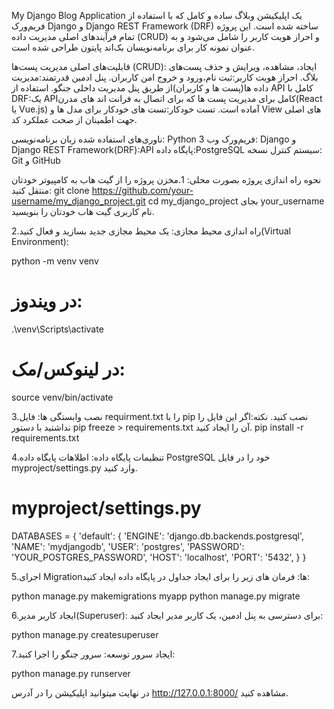 My Django Blog Application
یک اپلیکیشن وبلاگ ساده و کامل که با استفاده از فریم‌ورک Django و Django REST Framework (DRF) ساخته شده است. این پروژه تمام فرآیندهای اصلی مدیریت داده (CRUD) و احراز هویت کاربر را شامل می‌شود و به عنوان نمونه کار برای برنامه‌نویسان بک‌اند پایتون طراحی شده است.

قابلیت‌های اصلی
مدیریت پست‌ها (CRUD): ایجاد، مشاهده، ویرایش و حذف پست‌های بلاگ.
احراز هویت کاربر:ثبت نام،ورود و خروج امن کاربران.
پنل ادمین قدرتمند:مدیریت داده ها(پست ها و کاربران)از طریق پنل مدیریت داخلی جنگو.
استفاده از API کامل با DRF:یک APIکامل برای مدیریت پست ها که برای اتصال به فرانت اند های مدرن(React یا Vue.js) آماده است.
تست خودکار:تست های خودکار برای مدل ها و View های اصلی جهت اطمینان از صحت عملکرد کد.

ناوری‌های استفاده شده
زبان برنامه‌نویسی: Python 3
فریم‌ورک وب: Django
و Django REST Framework(DRF):API
پایگاه داده:PostgreSQL
سیستم کنترل نسخه: Git و GitHub

نحوه راه اندازی پروژه بصورت محلی:
1.مخزن پروژه را از گیت هاب به کامپیوتر خودتان منتقل کنید:
git clone https://github.com/your-username/my_django_project.git
cd my_django_project
بجای your_username نام کاربری گیت هاب خودتان را بنویسید.

2.راه اندازی محیط مجازی:
یک محیط مجازی جدید بسازید و فعال کنید(Virtual Environment):

python -m venv venv
# در ویندوز:
.\venv\Scripts\activate
# در لینوکس/مک:
source venv/bin/activate

3.نصب وابستگی ها:
فایل requirment.txt را با pip نصب کنید.
نکته:اگر این فایل را نداشتید با دستور
pip freeze > requirements.txt
آن را ایجاد کنید.
pip install -r requirements.txt

4.تنظیمات پایگاه داده:
اطلاهات پایگاه داده PostgreSQL خود را در فایل myproject/settings.py وارد کنید.

# myproject/settings.py

DATABASES = {
    'default': {
        'ENGINE': 'django.db.backends.postgresql',
        'NAME': 'mydjangodb',
        'USER': 'postgres',
        'PASSWORD': 'YOUR_POSTGRES_PASSWORD',
        'HOST': 'localhost',
        'PORT': '5432',
    }
}

5.اجرای Migrationها:
فرمان های زیر را برای ایجاد جداول در پایگاه داده ایجاد کنید:

python manage.py makemigrations myapp
python manage.py migrate

6.ایجاد کاربر مدیر(Superuser):
برای دسترسی به پنل ادمین، یک کاربر مدیر ایجاد کنید:

python manage.py createsuperuser

7.ایجاد سرور توسعه:
سرور جنگو را اجرا کنید:

python manage.py runserver


در نهایت میتوانید اپلیکیشن را در آدرس http://127.0.0.1:8000/ مشاهده کنید.
